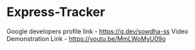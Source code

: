 # Express-Tracker

Google developers profile link - https://g.dev/sowdha-ss
Video Demonstration Link - https://youtu.be/MmLWoMyU09o
